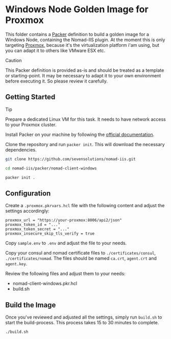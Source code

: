 # Windows Node Golden Image for Proxmox

This folder contains a [Packer](https://www.packer.io/) definition to build a golden image for a Windows Node, containing the Nomad-IIS plugin.
At the moment this is only targeting [Proxmox](https://www.proxmox.com/en/), because it's the virtualization platform i'am using, but you can adapt it to others like VMware ESX etc.

> [!CAUTION]  
> This Packer definition is provided as-is and should be treated as a template or starting-point. It may be necessary to adapt it to your own environment before executing it. So please review it carefully.

## Getting Started

> [!TIP]  
> Prepare a dedicated Linux VM for this task. It needs to have network access to your Proxmox cluster.

Install Packer on your machine by following the [official documentation](https://developer.hashicorp.com/packer/install).

Clone the repository and run `packer init`. This will download the necessary dependencies.

```bash
git clone https://github.com/sevensolutions/nomad-iis.git

cd nomad-iis/packer/nomad-client-windows

packer init .
```

## Configuration

Create a `.proxmox.pkrvars.hcl` file with the following content and adjust the settings accordingly:

```
proxmox_url = "https://your-proxmox:8006/api2/json"
proxmox_token_id = "..."
proxmox_token_secret = "..."
proxmox_insecure_skip_tls_verify = true
```

Copy `sample.env` to `.env` and adjust the file to your needs.

Copy your consul and nomad certificate files to `./certificates/consul`, `./certificates/nomad`.
The files should be named `ca.crt`, `agent.crt` and `agent.key`.

Review the following files and adjust them to your needs:

- nomad-client-windows.pkr.hcl
- build.sh

## Build the Image

Once you've reviewed and adjusted all the settings, simply run `build.sh` to start the build-process. This process takes 15 to 30 minutes to complete.

```bash
./build.sh
```
